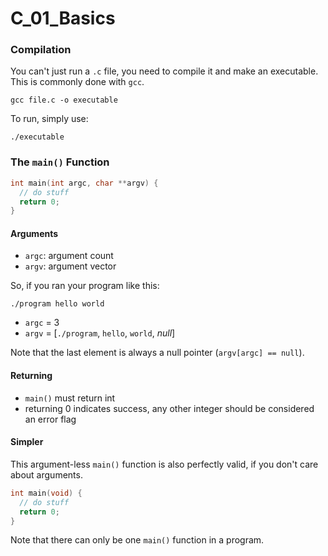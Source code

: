 # C_01_Basics

### Compilation

You can't just run a `.c` file, you need to compile it and make an executable. This is commonly done with `gcc`.

```Shell
gcc file.c -o executable
```
To run, simply use:
```Shell
./executable
```
### The `main()` Function

```C
int main(int argc, char **argv) {
  // do stuff
  return 0;
}
```

#### Arguments

- `argc`: argument count
- `argv`: argument vector

So, if you ran your program like this:

```Shell
./program hello world
```

- `argc` = 3
- `argv` = [`./program`, `hello`, `world`, *null*]

Note that the last element is always a null pointer (`argv[argc] == null`).

#### Returning
- `main()` must return int
- returning 0 indicates success, any other integer should be considered an error flag


#### Simpler

This argument-less `main()` function is also perfectly valid, if you don't care about arguments.

```C
int main(void) {
  // do stuff
  return 0;
}
```
Note that there can only be one `main()` function in a program.
